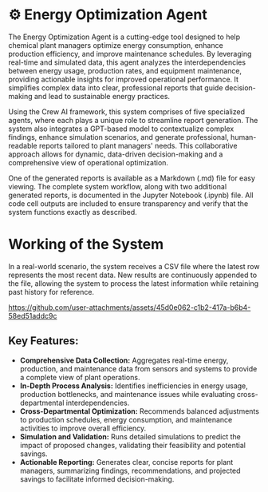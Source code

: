 # ⚙️ Energy Optimization Agent

The Energy Optimization Agent is a cutting-edge tool designed to help chemical plant managers optimize energy consumption, enhance production efficiency, and improve maintenance schedules. By leveraging real-time and simulated data, this agent analyzes the interdependencies between energy usage, production rates, and equipment maintenance, providing actionable insights for improved operational performance. It simplifies complex data into clear, professional reports that guide decision-making and lead to sustainable energy practices.  

Using the Crew AI framework, this system comprises of five specialized agents, where each plays a unique role to streamline report generation. The system also integrates a GPT-based model to contextualize complex findings, enhance simulation scenarios, and generate professional, human-readable reports tailored to plant managers' needs. This collaborative approach allows for dynamic, data-driven decision-making and a comprehensive view of operational optimization.  

One of the generated reports is available as a Markdown (.md) file for easy viewing. The complete system workflow, along with two additional generated reports, is documented in the Jupyter Notebook (.ipynb) file. All code cell outputs are included to ensure transparency and verify that the system functions exactly as described.  


# Working of the System
In a real-world scenario, the system receives a CSV file where the latest row represents the most recent data. New results are continuously appended to the file, allowing the system to process the latest information while retaining past history for reference.




https://github.com/user-attachments/assets/45d0e062-c1b2-417a-b6b4-58ed51addc9c





## Key Features:
- **Comprehensive Data Collection:** Aggregates real-time energy, production, and maintenance data from sensors and systems to provide a complete view of plant operations.  
- **In-Depth Process Analysis:** Identifies inefficiencies in energy usage, production bottlenecks, and maintenance issues while evaluating cross-departmental interdependencies.  
- **Cross-Departmental Optimization:** Recommends balanced adjustments to production schedules, energy consumption, and maintenance activities to improve overall efficiency.  
- **Simulation and Validation:** Runs detailed simulations to predict the impact of proposed changes, validating their feasibility and potential savings.  
- **Actionable Reporting:** Generates clear, concise reports for plant managers, summarizing findings, recommendations, and projected savings to facilitate informed decision-making.

